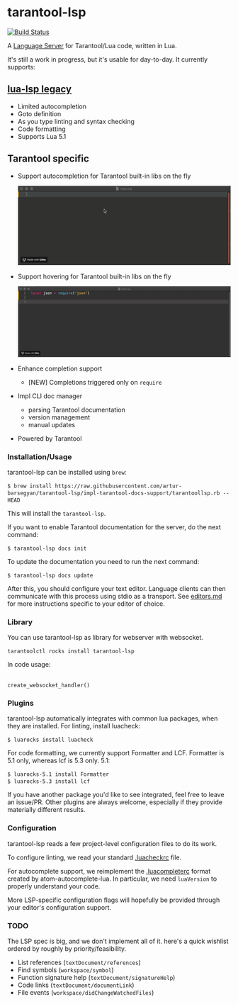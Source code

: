 # tarantool-lsp
[![Build Status](https://travis-ci.org/artur-barsegyan/tarantool-lsp.svg)](https://travis-ci.org/tarantool/lua-lsp)

A [Language Server][lsp] for Tarantool/Lua code, written in Lua.

[lsp]: https://github.com/Microsoft/language-server-protocol

It's still a work in progress, but it's usable for day-to-day. It currently
supports:

## [lua-lsp legacy][lua-lsp]

[lua-lsp]: https://github.com/tarantool/lua-lsp

* Limited autocompletion
* Goto definition
* As you type linting and syntax checking
* Code formatting
* Supports Lua 5.1

## Tarantool specific
* Support autocompletion for Tarantool built-in libs on the fly

  ![Completion](./images/completion.gif)

* Support hovering for Tarantool built-in libs on the fly

  ![Hover](./images/hover.gif)

* Enhance completion support
  - [NEW] Completions triggered only on `require`

* Impl CLI doc manager

  * parsing Tarantool documentation
  * version management
  * manual updates

* Powered by Tarantool

### Installation/Usage

tarantool-lsp can be installed using `brew`:
```
$ brew install https://raw.githubusercontent.com/artur-barsegyan/tarantool-lsp/impl-tarantool-docs-support/tarantoollsp.rb --HEAD
```
This will install the `tarantool-lsp`.

If you want to enable Tarantool documentation for the server, do the next command:

```
$ tarantool-lsp docs init
```

To update the documentation you need to run the next command:

```
$ tarantool-lsp docs update
```

After this, you should configure your text editor. Language clients can then communicate with this process using stdio as a transport. See [editors.md](editors.md) for more instructions specific to your editor of choice.

### Library

You can use tarantool-lsp as library for webserver with websocket.

```
tarantoolctl rocks install tarantool-lsp
```

In code usage:

```

create_websocket_handler()
```


### Plugins

tarantool-lsp automatically integrates with common lua packages, when they are
installed. For linting, install luacheck:
```
$ luarocks install luacheck
```
For code formatting, we currently support Formatter and LCF. Formatter is 5.1
only, whereas lcf is 5.3 only.
5.1:
```
$ luarocks-5.1 install Formatter
$ luarocks-5.3 install lcf
```
If you have another package you'd like to see integrated, feel free to leave an
issue/PR. Other plugins are always welcome, especially if they provide
materially different results.

### Configuration

tarantool-lsp reads a few project-level configuration files to do its work.

To configure linting, we read your standard [.luacheckrc][check] file.

For autocomplete support, we reimplement the [.luacompleterc][complete] format
created by atom-autocomplete-lua. In particular, we need `luaVersion` to
properly understand your code.

More LSP-specific configuration flags will hopefully be provided through your
editor's configuration support.

[complete]: https://github.com/dapetcu21/atom-autocomplete-lua#configuration
[check]: http://luacheck.readthedocs.io/en/stable/config.html

### TODO

The LSP spec is big, and we don't implement all of it. here's a
quick wishlist ordered by roughly by priority/feasibility.

* List references (`textDocument/references`)
* Find symbols (`workspace/symbol`)
* Function signature help (`textDocument/signatureHelp`)
* Code links (`textDocument/documentLink`)
* File events (`workspace/didChangeWatchedFiles`)
